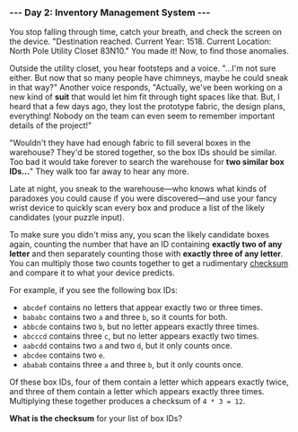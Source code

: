 ### --- Day 2: Inventory Management System ---

You stop falling through time, catch your breath, and check the screen on
the device. "Destination reached. Current Year: 1518. Current Location:
North Pole Utility Closet 83N10." You made it! Now, to find those
anomalies.

Outside the utility closet, you hear footsteps and a voice. "…I'm not
sure either. But now that so many people have chimneys, maybe he could
sneak in that way?" Another voice responds, "Actually, we've been working
on a new kind of **suit** that would let him fit through tight spaces like
that. But, I heard that a few days ago, they lost the prototype fabric,
the design plans, everything! Nobody on the team can even seem to remember
important details of the project!"

"Wouldn't they have had enough fabric to fill several boxes in the
warehouse? They'd be stored together, so the box IDs should be similar. Too
bad it would take forever to search the warehouse for **two similar box
IDs…**" They walk too far away to hear any more.

Late at night, you sneak to the warehouse—who knows what kinds of
paradoxes you could cause if you were discovered—and use your fancy wrist
device to quickly scan every box and produce a list of the likely
candidates (your puzzle input).

To make sure you didn't miss any, you scan the likely candidate boxes
again, counting the number that have an ID containing **exactly two of any
letter** and then separately counting those with **exactly three of any letter**.
You can multiply those two counts together to get a rudimentary [checksum](https://en.wikipedia.org/wiki/Checksum)
and compare it to what your device predicts.

For example, if you see the following box IDs:

- `abcdef` contains no letters that appear exactly two or three times.
- `bababc` contains two `a` and three `b`, so it counts for both.
- `abbcde` contains two `b`, but no letter appears exactly three times.
- `abcccd` contains three `c`, but no letter appears exactly two times.
- `aabcdd` contains two `a` and two `d`, but it only counts once.
- `abcdee` contains two `e`.
- `ababab` contains three `a` and three `b`, but it only counts once.

Of these box IDs, four of them contain a letter which appears exactly
twice, and three of them contain a letter which appears exactly three
times. Multiplying these together produces a checksum of `4 * 3 = 12`.

**What is the checksum** for your list of box IDs?
